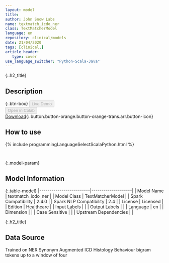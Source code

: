 ```yaml
---
layout: model
title: 
author: John Snow Labs
name: textmatch_icdo_ner
class: TextMatcherModel
language: en
repository: clinical/models
date: 21/04/2020
tags: [clinical,]
article_header:
   type: cover
use_language_switcher: "Python-Scala-Java"
---
```


{:.h2_title}
## Description 




{:.btn-box}
<button class="button button-orange" disabled>Live Demo</button><br/><button class="button button-orange" disabled>Open in Colab</button><br/>[Download](https://s3.amazonaws.com/auxdata.johnsnowlabs.com/clinical/models/textmatch_icdo_ner_en_2.4.5_2.4_1587495006987.zip){:.button.button-orange.button-orange-trans.arr.button-icon}<br/>

## How to use 
<div class="tabs-box" markdown="1">

{% include programmingLanguageSelectScalaPython.html %}

```python

```

```scala

```
</div>



{:.model-param}
## Model Information
{:.table-model}
|-------------------------|--------------------|
| Model Name              | textmatch_icdo_ner |
| Model Class             | TextMatcherModel   |
| Spark Compatibility     | 2.4.0              |
| Spark NLP Compatibility | 2.4                |
| License                 | Licensed           |
| Edition                 | Healthcare         |
| Input Labels            |                    |
| Output Labels           |                    |
| Language                | en                 |
| Dimension               |                    |
| Case Sensitive          |                    |
| Upstream Dependencies   |                    |




{:.h2_title}
## Data Source
Trained on NER Synonym Augmented ICD Histology Behaviour bigram tokens up to a window of four

